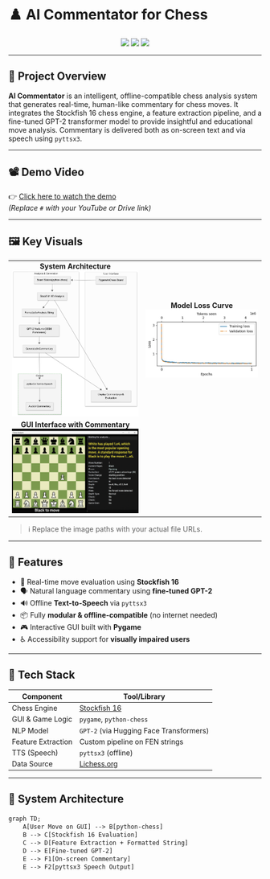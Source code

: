 # ♟️ AI Commentator for Chess

<p align="center">
  <img src="https://img.shields.io/badge/Project-Type:AI_Chess_Commentary-blue?style=flat-square" />
  <img src="https://img.shields.io/badge/Status-Completed-brightgreen?style=flat-square" />
  <img src="https://img.shields.io/badge/Made%20at-REVA%20University-orange?style=flat-square" />
</p>

---

## 🎯 Project Overview

**AI Commentator** is an intelligent, offline-compatible chess analysis system that generates real-time, human-like commentary for chess moves. It integrates the Stockfish 16 chess engine, a feature extraction pipeline, and a fine-tuned GPT-2 transformer model to provide insightful and educational move analysis. Commentary is delivered both as on-screen text and via speech using `pyttsx3`.

---

## 📽️ Demo Video

👉 [Click here to watch the demo](#)  
_(Replace `#` with your YouTube or Drive link)_

---

## 🖼️ Key Visuals

<table>
<tr>
<td align="center"><strong>System Architecture</strong><br><img src="images/System Architecture.png" width="500"/></td>
<td align="center"><strong>Model Loss Curve</strong><br><img src="images/Model Loss Curve.jpg" width="500"/></td>
</tr>
<tr>
<td align="center"><strong>GUI Interface with Commentary</strong><br><img src="images/GUI Interface with Commentary.png" width="500"/></td>
</tr>
</table>

> ℹ️ Replace the image paths with your actual file URLs.

---

## 🚀 Features

- 🧠 Real-time move evaluation using **Stockfish 16**
- 🗣️ Natural language commentary using **fine-tuned GPT-2**
- 🔊 Offline **Text-to-Speech** via `pyttsx3`
- 📦 Fully **modular & offline-compatible** (no internet needed)
- 🎮 Interactive GUI built with **Pygame**
- ♿ Accessibility support for **visually impaired users**

---

## 🔧 Tech Stack

| Component                  | Tool/Library                        |
|---------------------------|-------------------------------------|
| Chess Engine              | [Stockfish 16](https://stockfishchess.org) |
| GUI & Game Logic          | `pygame`, `python-chess`            |
| NLP Model                 | `GPT-2` (via Hugging Face Transformers) |
| Feature Extraction        | Custom pipeline on FEN strings      |
| TTS (Speech)              | `pyttsx3` (offline)                 |
| Data Source               | [Lichess.org](https://lichess.org/) |

---

## 📐 System Architecture

```mermaid
graph TD;
    A[User Move on GUI] --> B[python-chess]
    B --> C[Stockfish 16 Evaluation]
    C --> D[Feature Extraction + Formatted String]
    D --> E[Fine-tuned GPT-2]
    E --> F1[On-screen Commentary]
    E --> F2[pyttsx3 Speech Output]
